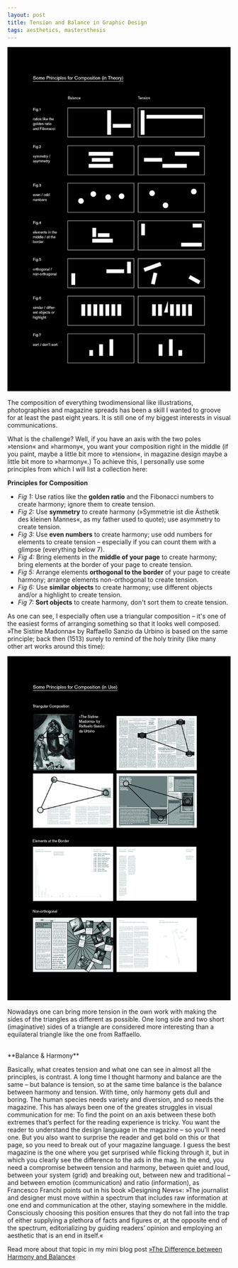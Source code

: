 ```yaml
---
layout: post
title: Tension and Balance in Graphic Design
tags: aesthetics, mastersthesis
---
```


![image](/pic/master_balance.jpg)

The composition of everything twodimensional like illustrations, photographies and magazine spreads has been a skill I wanted to groove for at least the past eight years. It is still one of my biggest interests in visual communications. 

What is the challenge? Well, if you have an axis with the two poles »tension« and »harmony«, you want your composition right in the middle (if you paint, maybe a little bit more to »tension«, in magazine design maybe a little bit more to »harmony«.) To achieve this, I personally use some principles from which I will list a collection here:
<br>

**Principles for Composition**

 - *Fig 1:* Use ratios like the **golden ratio** and the Fibonacci numbers to create harmony; ignore them to create tension. 
 - *Fig 2:* Use **symmetry** to create harmony (»Symmetrie ist die Ästhetik des kleinen Mannes«, as my father used to quote); use asymmetry to create tension.
 - *Fig 3:* Use **even numbers** to create harmony; use odd numbers for elements to create tension – especially if you can count them with a glimpse (everything below 7).
 -  *Fig 4:* Bring elements in the **middle of your page** to create harmony; bring elements at the border of your page to create tension.
 - *Fig 5:* Arrange elements **orthogonal to the border** of your page to create harmony; arrange elements non-orthogonal to create tension.
 - *Fig 6:* Use **similar objects** to create harmony; use different objects and/or a highlight to create tension.
 - *Fig 7:* **Sort objects** to create harmony, don't sort them to create tension.

As one can see, I especially often use a triangular composition – it's one of the easiest forms of arranging something so that it looks well composed. »The Sistine Madonna« by Raffaello Sanzio da Urbino is based on the same principle; back then (1513) surely to remind of the holy trinity (like many other art works around this time):

![image](/pic/master_balance2.jpg)

Nowadays one can bring more tension in the own work with making the sides of the triangles as different as possible. One long side and two short (imaginative) sides of a triangle are considered more interesting than a equilateral triangle like the one from Raffaello. 

<br>
**Balance & Harmony**

Basically, what creates tension and what one can see in almost all the principles, is contrast. A long time I thought harmony and balance are the same – but balance is tension, so at the same time balance is the balance between harmony and tension. With time, only harmony gets dull and boring. The human species needs variety and diversion, and so needs the magazine.
This has always been one of the greates struggles in visual communication for me: To find the point on an axis between these both extremes that’s perfect for the reading experience is tricky. You want the reader to understand the design language in the magazine – so you’ll need one. But you also want to surprise the reader and get bold on this or that page, so you need to break out of your magazine language. I guess the best magazine is the one where you get surprised while flicking through it, but in which you clearly see the difference to the ads in the mag. 
In the end, you need a compromise between tension and harmony, between quiet and loud, between your system (grid) and breaking out, between new and traditional – and between emotion (communication) and ratio (information), as Francesco Franchi points out in his book »Designing News«: 
»The journalist and designer must move within a spectrum that includes raw information at one end and communication at the other, staying somewhere in the middle. Consciously choosing this position ensures that they do not fall into the trap of either supplying a plethora of facts and figures or, at the opposite end of the spectrum, editorializing by guiding readers’ opinion and employing an aesthetic that is an end in itself.« 

Read more about that topic in my mini blog post [»The Difference between Harmony and Balance«](/_posts/2014-06-18-The-Difference-between-Harmony-and-Balance)
